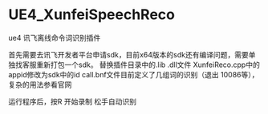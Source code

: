 # UE4_XunfeiSpeechReco
ue4 讯飞离线命令词识别插件

首先需要去讯飞开发者平台申请sdk，目前x64版本的sdk还有编译问题，需要单独找客服重新打包一个sdk。
替换插件目录中的.lib .dll文件
XunfeiReco.cpp中的appid修改为sdk中的id
call.bnf文件目前定义了几组词的识别（退出 10086等），复杂的用法参看官网

运行程序后，按R 开始录制 松手自动识别
